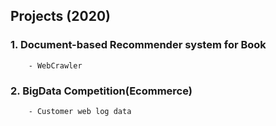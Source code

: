 ## Projects (2020)

### 1. Document-based Recommender system for Book
        - WebCrawler
### 2. BigData Competition(Ecommerce)
        - Customer web log data
